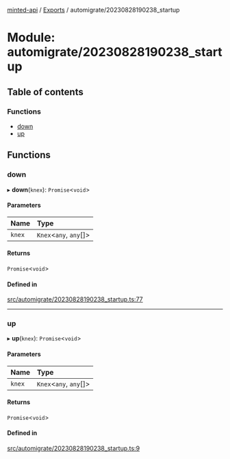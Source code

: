 [minted-api](../README.md) / [Exports](../modules.md) / automigrate/20230828190238\_startup

# Module: automigrate/20230828190238\_startup

## Table of contents

### Functions

- [down](automigrate_20230828190238_startup.md#down)
- [up](automigrate_20230828190238_startup.md#up)

## Functions

### down

▸ **down**(`knex`): `Promise`<`void`\>

#### Parameters

| Name | Type |
| :------ | :------ |
| `knex` | `Knex`<`any`, `any`[]\> |

#### Returns

`Promise`<`void`\>

#### Defined in

[src/automigrate/20230828190238_startup.ts:77](https://github.com/ianzepp/minted-api-ts/blob/4ef4443/src/automigrate/20230828190238_startup.ts#L77)

___

### up

▸ **up**(`knex`): `Promise`<`void`\>

#### Parameters

| Name | Type |
| :------ | :------ |
| `knex` | `Knex`<`any`, `any`[]\> |

#### Returns

`Promise`<`void`\>

#### Defined in

[src/automigrate/20230828190238_startup.ts:9](https://github.com/ianzepp/minted-api-ts/blob/4ef4443/src/automigrate/20230828190238_startup.ts#L9)
